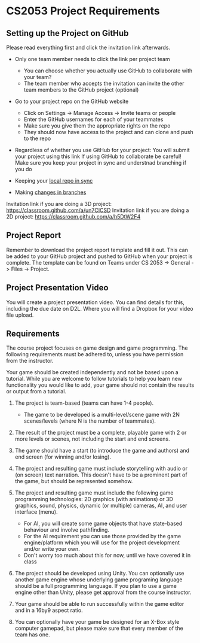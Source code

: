 # CS2053 Project Requirements

## Setting up the Project on GitHub

Please read everything first and click the invitation link afterwards.
 	
- Only one team member needs to click the link per project team
  - You can choose whether you actually use GitHub to collaborate with your team?
  - The team member who accepts the invitation can invite the other team members to the GitHub project (optional)
			
- Go to your project repo on the GitHub website
  - Click on Settings -> Manage Access -> Invite teams or people
  - Enter the GitHub usernames for each of your teammates
  - Make sure you give them the appropriate rights on the repo 
  - They should now have access to the project and can clone and push to the repo
- Regardless of whether you use GitHub for your project: You will submit your project using this link
	If using GitHub to collaborate be careful! Make sure you keep your project in sync and understnad branching if you do 
	
	
- Keeping your [local repo in sync](https://docs.github.com/en/desktop/contributing-and-collaborating-using-github-desktop/keeping-your-local-repository-in-sync-with-github)
- Making [changes in branches](https://docs.github.com/en/desktop/contributing-and-collaborating-using-github-desktop/making-changes-in-a-branch)

 
Invitation link if you are doing a 3D project: <https://classroom.github.com/a/un7CICSD>
Invitation link if you are doing a 2D project: <https://classroom.github.com/a/h5DtW2F4>

## Project Report

Remember to download the project report template and fill it out. This can be added to your GitHub project and pushed to GitHub when your project is complete. The template can be found on Teams under CS 2053 -> General -> Files -> Project.

## Project Presentation Video

You will create a project presentation video. You can find details for this, including the due date on D2L. Where you will find a Dropbox for your video file upload.

## Requirements

The course project focuses on game design and game programming. The following requirements must be adhered to, unless you have permission from the instructor.

Your game should be created independently and not be based upon a tutorial. While you are welcome to follow tutorials to help you learn new functionality you would like to add, your game should not contain the results or output from a tutorial.

 1. The project is team-based (teams can have 1-4 people). 
    + The game to be developed is a multi-level/scene game with 2N scenes/levels (where N is the number of teammates).
        
 2. The result of the project must be a complete, playable game with 2 or more levels or scenes, not including the start and end screens.

 3. The game should have a start (to introduce the game and authors) and end screen (for winning and/or losing). 
 
 4. The project and resulting game must include  storytelling with audio or (on screen) text narration. This doesn't have to be a prominent part of the game, but should be represented somehow.
 
 5. The project and resulting game must include the following game programming technologies: 2D graphics (with animations) or 3D graphics, sound, physics, dynamic (or multiple) cameras, AI, and user interface (menu). 
    + For AI, you will create some game objects that have state-based behaviour and involve pathfinding.
    + For the AI requirement you can use those provided by the game engine/platform which you will use for the project development and/or write your own.
    + Don't worry too much about this for now, until we have covered it in class

 6. The project should be developed using Unity. You can optionally use another game engine whose underlying game programing language should be a full programming language. If you plan to use a game engine other than Unity, please get approval from the course instructor.
   
 7. Your game should be able to run successfully within the game editor and in a 16by9 aspect ratio. 
   
 8. You can optionally have your game be designed for an X-Box style computer gamepad, but please make sure that every member of the team has one.
  